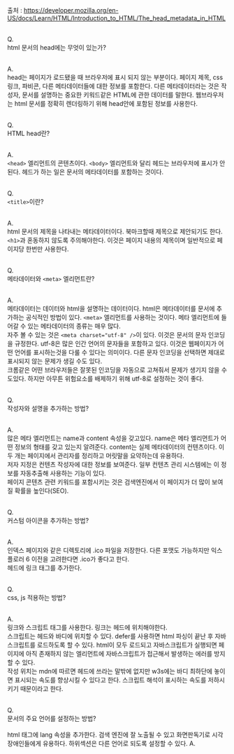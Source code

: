 출처 : https://developer.mozilla.org/en-US/docs/Learn/HTML/Introduction_to_HTML/The_head_metadata_in_HTML<br/><br/>

Q.<br/>
html 문서의 head에는 무엇이 있는가?<br/><br/>

A.<br/>
head는 페이지가 로드됐을 때 브라우저에 표시 되지 않는 부분이다. 페이지 제목, css 링크, 파비콘, 다른 메타데이터들에 대한 정보를 포함한다. 다른 메타데이터라는 것은 작성자, 문서를 설명하는 중요한 키워드같은 HTML에 관한 데이터를 말한다. 웹브라우저는 html 문서를 정확히 렌더링하기 위해 head안에 포함된 정보를 사용한다.<br/><br/>

Q.<br/>
HTML head란?<br/><br/>

A.<br/>
`<head>` 엘리먼트의 콘텐츠이다. `<body>` 엘리먼트와 달리 헤드는 브라우저에 표시가 안된다. 헤드가 하는 일은 문서의 메타데이터를 포함하는 것이다.<br/><br/>

Q.<br/>
`<title>`이란?<br/><br/>

A.<br/>
html 문서의 제목을 나타내는 메타데이터이다. 북마크할때 제목으로 제안되기도 한다.<br/>
`<h1>`과 혼동하지 않도록 주의해야한다. 이것은 페이지 내용의 제목이며 일반적으로 페이지당 한번만 사용한다.<br/><br/>

Q.<br/>
메타데이터와 `<meta>` 엘리먼트란?<br/><br/>

A.<br/>
메타데이터는 데이터와 html을 설명하는 데이터이다. html은 메타데이터를 문서에 추가하는 공식적인 방법이 있다. `<meta>` 엘리먼트를 사용하는 것이다. 메타 엘리먼트에 들어갈 수 있는 메타데이터의 종류는 매우 많다.<br/>
자주 볼 수 있는 것은 `<meta charset="utf-8" />`이 있다. 이것은 문서의 문자 인코딩을 규정한다. utf-8은 많은 인간 언어의 문자들을 포함하고 있다. 이것은 웹페이지가 어떤 언어를 표시하는것을 다룰 수 있다는 의미이다. 다른 문자 인코딩을 선택하면 제대로 표시되지 않는 문제가 생길 수도 있다.<br/>
크롬같은 어떤 브라우저들은 잘못된 인코딩을 자동으로 고쳐줘서 문제가 생기지 않을 수도있다. 하지만 아무튼 위험요소를 배제하기 위해 utf-8로 설정하는 것이 좋다.<br/><br/>

Q.<br/>
작성자와 설명을 추가하는 방법?<br/><br/>

A.<br/>
많은 메타 엘리먼트는 name과 content 속성을 갖고있다. name은 메타 엘리먼트가 어떤 정보의 형태를 갖고 있는지 알려준다. content는 실제 메타데이터의 컨텐츠이다. 이 두 개는 페이지에서 관리자를 정리하고 머릿말을 요약하는데 유용하다.<br/>
저자 지정은 컨텐츠 작성자에 대한 정보를 보여준다. 일부 컨텐츠 관리 시스템에는 이 정보를 자동추출해 사용하는 기능이 있다.<br/>
페이지 콘텐츠 관련 키워드를 포함시키는 것은 검색엔진에서 이 페이지가 더 많이 보여질 확률을 높인다(SEO).
<br/><br/>

Q.<br/>
커스텀 아이콘을 추가하는 방법?<br/><br/>

A.<br/>
인덱스 페이지와 같은 디렉토리에 .ico 파일을 저장한다. 다른 포맷도 가능하지만 익스플로러 6 이전을 고려한다면 .ico가 좋다고 한다.<br/>
헤드에 링크 태그를 추가한다.
<br/><br/>

Q.<br/>
css, js 적용하는 방법?<br/><br/>

A.<br/>
링크와 스크립트 태그를 사용한다. 링크는 헤드에 위치해야한다.<br/>
스크립트는 헤드와 바디에 위치할 수 있다. defer를 사용하면 html 파싱이 끝난 후 자바스크립트를 로드하도록 할 수 있다. html이 모두 로드되고 자바스크립트가 실행되면 페이지에 아직 존재하지 않는 엘리먼트에 자바스크립트가 접근해서 발생하는 에러를 방지할 수 있다.<br/>
작성 위치는 mdn에 따르면 헤드에 쓰라는 말밖에 없지만 w3s에는 바디 최하단에 놓이면 표시되는 속도를 향상시킬 수 있다고 한다. 스크립트 해석이 표시하는 속도를 저하시키기 때문이라고 한다.
<br/><br/>

Q.<br/>
문서의 주요 언어를 설정하는 방법?
<br/><br/>
html 태그에 lang 속성을 추가한다. 검색 엔진에 잘 노출될 수 있고 화면판독기로 시각장애인들에게 유용하다. 하위섹션은 다른 언어로 되도록 설정할 수 있다.
A.<br/>

<br/><br/>